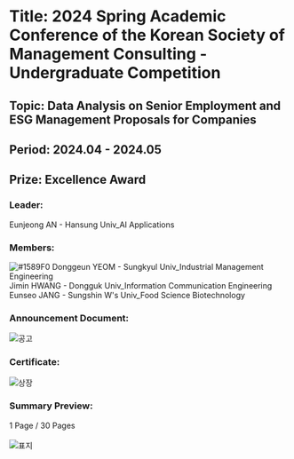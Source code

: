# Title: 2024 Spring Academic Conference of the Korean Society of Management Consulting - Undergraduate Competition <br/>
## Topic: Data Analysis on Senior Employment and ESG Management Proposals for Companies <br/>
## Period: 2024.04 - 2024.05 <br/>
## Prize: Excellence Award<br/>
### Leader: <br/>
Eunjeong AN - Hansung Univ_AI Applications<br/>
### Members: <br/>
![#1589F0](https://placehold.co/15x15/1589F0/1589F0.png) Donggeun YEOM - Sungkyul Univ_Industrial Management Engineering <br/>
Jimin HWANG - Dongguk Univ_Information Communication Engineering <br/>
Eunseo JANG - Sungshin W's Univ_Food Science Biotechnology<br/>
### Announcement Document:<br/>
![공고](https://github.com/user-attachments/assets/8cf43997-32e1-4298-8443-8fa0fd3478c5)

### Certificate:<br/>
![상장](https://github.com/user-attachments/assets/23906e30-22dd-488a-bb7c-2646a886b694)

### Summary Preview:<br/>
1 Page / 30 Pages<br/>
<br/>
![표지](https://github.com/user-attachments/assets/40504d9e-fd73-4414-b578-7c4be1b86805)

